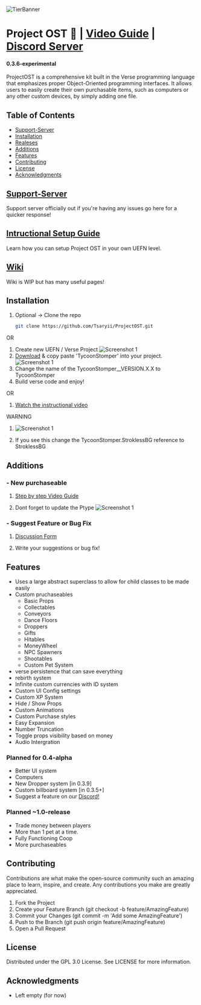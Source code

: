 ![TierBanner](https://github.com/user-attachments/assets/bf05d53f-bb8e-4571-9762-e61778cecac7)
# Project OST 🚀 | [Video Guide](https://www.youtube.com/watch?v=q2OvY_Gq5Bk&t=405s) | [Discord Server](https://discord.gg/R87aPX78Fa)

#### 0.3.6-experimental
ProjectOST is a comprehensive kit built in the Verse programming language that emphasizes proper Object-Oriented programming interfaces. It allows users to easily create their own purchasable items, such as computers or any other custom devices, by simply adding one file.




## Table of Contents


- [Support-Server](#support-server)
- [Installation](#installation)
- [Realeses](https://github.com/Tsaryii/ProjectOST/releases)
- [Additions](#additions)
- [Features](#features)
- [Contributing](#contributing)
- [License](#license)
- [Acknowledgments](#acknowledgments)

## [Support-Server](https://discord.gg/9nSeYugf)
Support server officially out if you're having any issues go here for a quicker response!


## [Intructional Setup Guide](https://www.youtube.com/watch?v=q2OvY_Gq5Bk)
Learn how you can setup Project OST in your own UEFN level.



## [Wiki](https://github.com/Tsaryii/ProjectOST/wiki)
Wiki is WIP but has many useful pages!




## Installation

1. Optional -> Clone the repo
   ```sh
   git clone https://github.com/Tsaryii/ProjectOST.git

OR

1. Create new UEFN / Verse Project
    ![Screenshot 1](./Images/CreateUEFN.png)
2. [Download](https://github.com/Tsaryii/ProjectOST/archive/refs/heads/main.zip) & copy paste 'TycoonStomper' into your project.
    ![Screenshot 1](./Images/TycoonStomper.png)
3. Change the name of the TycoonStomper__VERSION.X.X to TycoonStomper
4. Build verse code and enjoy!

OR
   1. [Watch the instructional video](https://www.youtube.com/watch?v=q2OvY_Gq5Bk)

WARNING
   1. ![Screenshot 1](./Images/warning.png)

   2. If you see this change the TycoonStomper.StroklessBG reference to StroklessBG
   

## Additions
### - New purchaseable

1. [Step by step Video Guide](https://www.youtube.com/watch?v=ojgnbpQiWuU)
    
2. Dont forget to update the Ptype
    ![Screenshot 1](./Images/DontForget.png)
### - Suggest Feature or Bug Fix
1. [Discussion Form](https://github.com/Tsaryii/ProjectOST/discussions/1)

2. Write your suggestions or bug fix! 





## Features

- Uses a large abstract superclass to allow for child classes to be made easily
- Custom pruchaseables
  - Basic Props
  - Collectables
  - Conveyors
  - Dance Floors
  - Droppers
  - Gifts
  - Hitables
  - MoneyWheel
  - NPC Spawners
  - Shootables
  - Custom Pet System
- verse persistence that can save everything
- rebirth system
- Infinite custom currencies with ID system
- Custom UI Config settings
- Custom XP System
- Hide / Show Props
- Custom Animations
- Custom Purchase styles
- Easy Expansion
- Number Truncation
- Toggle props visibility based on money
- Audio Intergration

### Planned for 0.4-alpha
- Better UI system
- Computers 
- New Dropper system [in 0.3.9]
- Custom billboard system [in 0.3.5+]
- Suggest a feature on our [Discord!](https://discord.gg/R87aPX78Fa)

### Planned ~1.0-release
- Trade money between players 
- More than 1 pet at a time. 
- Fully Functioning Coop
- More purchaseables

## Contributing

Contributions are what make the open-source community such an amazing place to learn, inspire, and create. Any contributions you make are greatly appreciated.

1. Fork the Project
2. Create your Feature Branch (git checkout -b feature/AmazingFeature)
3. Commit your Changes (git commit -m 'Add some AmazingFeature')
4. Push to the Branch (git push origin feature/AmazingFeature)
5. Open a Pull Request


## License
Distributed under the GPL 3.0 License. See LICENSE for more information.

## Acknowledgments
- Left empty (for now)
